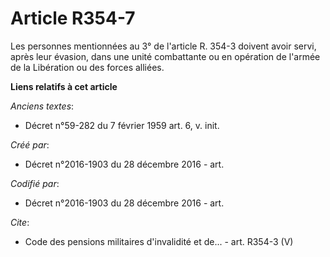 # Article R354-7

Les personnes mentionnées au 3° de l'article R. 354-3 doivent avoir servi, après leur évasion, dans une unité combattante ou
en opération de l'armée de la Libération ou des forces alliées.

**Liens relatifs à cet article**

_Anciens textes_:

  - Décret n°59-282 du 7 février 1959 art. 6, v. init.

_Créé par_:

  - Décret n°2016-1903 du 28 décembre 2016 - art.

_Codifié par_:

  - Décret n°2016-1903 du 28 décembre 2016 - art.

_Cite_:

  - Code des pensions militaires d'invalidité et de... - art. R354-3 (V)
